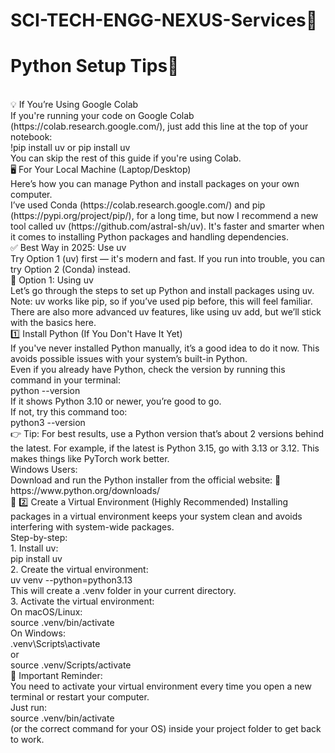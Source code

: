 # SCI-TECH-ENGG-NEXUS-Services🔬
# Python Setup Tips🐍
<br>
💡 If You’re Using Google Colab
<br>
If you're running your code on Google Colab (https://colab.research.google.com/), just add this line at the top of your notebook:
<br>
!pip install uv or pip install uv
<br>
You can skip the rest of this guide if you're using Colab.
<br>
🖥️ For Your Local Machine (Laptop/Desktop)
<br>
Here’s how you can manage Python and install packages on your own computer.
<br>
I’ve used Conda (https://colab.research.google.com/) and pip (https://pypi.org/project/pip/), for a long time, but now I recommend a new tool called uv (https://github.com/astral-sh/uv). It's faster and smarter when it comes to installing Python packages and handling dependencies.
<br>
✅ Best Way in 2025: Use uv
<br>
Try Option 1 (uv) first — it's modern and fast. If you run into trouble, you can try Option 2 (Conda) instead.
<br>
🧰 Option 1: Using uv
<br>
Let’s go through the steps to set up Python and install packages using uv.
<br>
Note: uv works like pip, so if you’ve used pip before, this will feel familiar.
<br>
There are also more advanced uv features, like using uv add, but we’ll stick with the basics here.
<br>
1️⃣ Install Python (If You Don't Have It Yet)
<br>
If you've never installed Python manually, it’s a good idea to do it now. This avoids possible issues with your system’s built-in Python.
<br>
Even if you already have Python, check the version by running this command in your terminal:
<br>
python --version
<br>
If it shows Python 3.10 or newer, you’re good to go.
<br>
If not, try this command too:
<br>
python3 --version
<br>
👉 Tip: For best results, use a Python version that’s about 2 versions behind the latest.
For example, if the latest is Python 3.15, go with 3.13 or 3.12. This makes things like PyTorch work better.
<br>
Windows Users:
<br>
Download and run the Python installer from the official website:
🔗 https://www.python.org/downloads/
<br>
🐍 2️⃣ Create a Virtual Environment (Highly Recommended)
Installing packages in a virtual environment keeps your system clean and avoids interfering with system-wide packages.
<br>
Step-by-step:
<br>
1. Install uv:
<br>
pip install uv
<br>
2. Create the virtual environment:
<br>
uv venv --python=python3.13
<br>
This will create a .venv folder in your current directory.
<br>
3. Activate the virtual environment:
<br>
On macOS/Linux:
<br>
source .venv/bin/activate
<br>
On Windows:
<br>
.venv\Scripts\activate
<br>
or
<br>
source .venv/Scripts/activate
<br>
🔁 Important Reminder:
<br>
You need to activate your virtual environment every time you open a new terminal or restart your computer.
<br>
Just run:
<br>
source .venv/bin/activate
<br>
(or the correct command for your OS) inside your project folder to get back to work.

